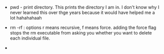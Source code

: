 -   pwd - print directory. This prints the directory I am in. I don't know why I never learned this over thge years because it would have helped me a lot hahahahaah

-   rm -rf : options r means recursive, f means force. adding the force flag stops the rm executable from asking you whether you want to delete each individual file.

-
